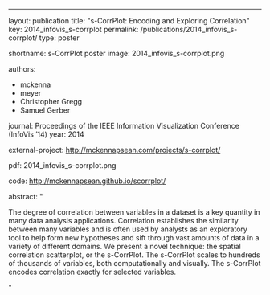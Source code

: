 ---
layout: publication
title: "s-CorrPlot: Encoding and Exploring Correlation"
key: 2014_infovis_s-corrplot
permalink: /publications/2014_infovis_s-corrplot/
type: poster

shortname: s-CorrPlot poster
image: 2014_infovis_s-corrplot.png

authors:
- mckenna
- meyer
- Christopher Gregg
- Samuel Gerber

journal: Proceedings of the IEEE Information Visualization Conference (InfoVis ’14)
year: 2014

external-project: http://mckennapsean.com/projects/s-corrplot/

pdf: 2014_infovis_s-corrplot.png

code: http://mckennapsean.github.io/scorrplot/

abstract: "
<p>The degree of correlation between variables in a dataset is a key quantity in many data analysis applications. Correlation establishes the similarity between many variables and is often used by analysts as an exploratory tool to help form new hypotheses and sift through vast amounts of data in a variety of different domains. We present a novel technique: the spatial correlation scatterplot, or the s-CorrPlot. The s-CorrPlot scales to hundreds of thousands of variables, both computationally and visually. The s-CorrPlot encodes correlation exactly for selected variables.</p>"
